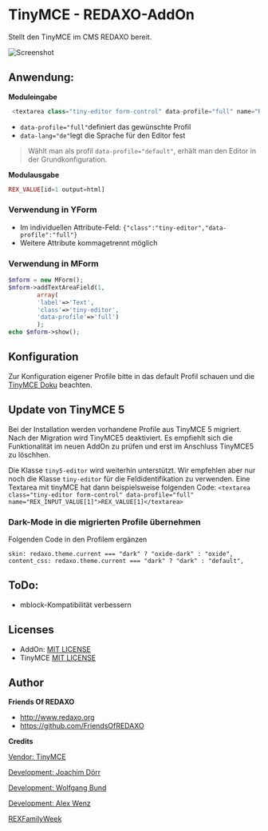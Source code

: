 # TinyMCE - REDAXO-AddOn 

Stellt den TinyMCE im CMS REDAXO bereit. 

![Screenshot](https://github.com/FriendsOfREDAXO/tinymce5/blob/assets/screenshot6.png?raw=true)

## Anwendung: 

**Moduleingabe**

```php
 <textarea class="tiny-editor form-control" data-profile="full" name="REX_INPUT_VALUE[1]">REX_VALUE[1]</textarea>
```

- `data-profile="full"`definiert das gewünschte Profil 
- `data-lang="de"`legt die Sprache für den Editor fest

> Wählt man als profil `data-profile="default"`, erhält man den Editor in der Grundkonfiguration. 

**Modulausgabe**

```php
REX_VALUE[id=1 output=html]
```

### Verwendung in YForm

- Im individuellen Attribute-Feld: ``` {"class":"tiny-editor","data-profile":"full"} ```
- Weitere Attribute kommagetrennt möglich

### Verwendung in MForm

```php
$mform = new MForm();
$mform->addTextAreaField(1, 
        array(
        'label'=>'Text',
        'class'=>'tiny-editor', 
        'data-profile'=>'full')
        );
echo $mform->show();
```

## Konfiguration

Zur Konfiguration eigener Profile bitte in das default Profil schauen und die [TinyMCE Doku](https://www.tiny.cloud/docs/) beachten.


## Update von TinyMCE 5

Bei der Installation werden vorhandene Profile aus TinyMCE 5 migriert. Nach der Migration wird TinyMCE5 deaktiviert. 
Es empfiehlt sich die Funktionalität im neuen AddOn zu prüfen und erst im Anschluss TinyMCE5 zu löschhen. 

Die Klasse `tiny5-editor` wird weiterhin unterstützt. Wir empfehlen aber nur noch die Klasse `tiny-editor` für die Feldidentifikation zu verwenden. Eine Textarea mit tinyMCE hat dann beispielsweise folgenden Code: `<textarea class="tiny-editor form-control" data-profile="full" name="REX_INPUT_VALUE[1]">REX_VALUE[1]</textarea>`

### Dark-Mode in die migrierten Profile übernehmen

Folgenden Code in den Profilem ergänzen

```
skin: redaxo.theme.current === "dark" ? "oxide-dark" : "oxide",
content_css: redaxo.theme.current === "dark" ? "dark" : "default",
```

## ToDo:

- mblock-Kompatibilität verbessern


## Licenses

- AddOn: [MIT LICENSE](https://github.com/FriendsOfREDAXO/tinymce/blob/master/LICENSE.md)
- TinyMCE [MIT LICENSE](https://github.com/tinymce/tinymce/blob/develop/LICENSE.TXT)


## Author

**Friends Of REDAXO**

* http://www.redaxo.org
* https://github.com/FriendsOfREDAXO

**Credits**

[Vendor: TinyMCE](https://www.tiny.cloud)

[Development: Joachim Dörr](https://github.com/joachimdoerr)

[Development: Wolfgang Bund](https://github.com/dtpop)

[Development: Alex Wenz](https://github.com/alexwenz)

[REXFamilyWeek](https://ferien-am-tressower-see.de/rexfamilyweek-2023/)



